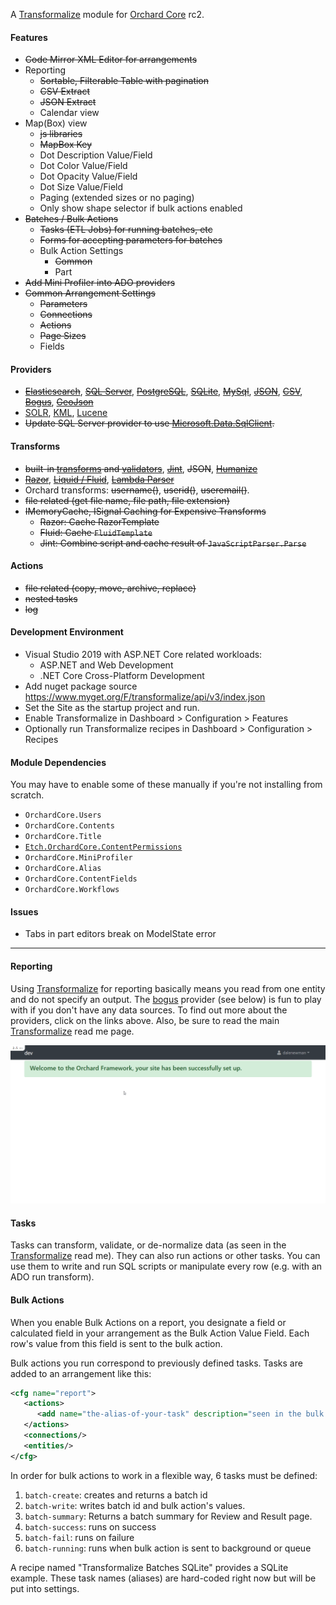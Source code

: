 A [Transformalize](https://github.com/dalenewman/Transformalize) 
module for [Orchard Core](https://github.com/OrchardCMS/OrchardCore) rc2. 

#### Features
- <strike>Code Mirror XML Editor for arrangements</strike>
- Reporting
   - <strike>Sortable, Filterable Table with pagination</strike>
   - <strike>CSV Extract</strike>
   - <strike>JSON Extract</strike>
   - Calendar view
- Map(Box) view
  - <strike>js libraries</strike>
  - <strike>MapBox Key</strike>
  - Dot Description Value/Field
  - Dot Color Value/Field
  - Dot Opacity Value/Field
  - Dot Size Value/Field
  - Paging (extended sizes or no paging)
  - Only show shape selector if bulk actions enabled
- <strike>Batches / Bulk Actions</strike>
  - <strike>Tasks (ETL Jobs) for running batches, etc</strike>
  - <strike>Forms for accepting parameters for batches</strike>
  - Bulk Action Settings
    - <strike>Common</strike>
    - Part
- <strike>Add Mini Profiler into ADO providers</strike>
- <strike>Common Arrangement Settings</strike>
  - <strike>Parameters</strike>
  - <strike>Connections</strike>
  - <strike>Actions</strike>
  - <strike>Page Sizes</strike>
  - Fields

#### Providers
- <strike>[Elasticsearch](https://github.com/dalenewman/Transformalize.Provider.Elasticsearch)</strike>, <strike>[SQL Server](https://github.com/dalenewman/Transformalize.Provider.SqlServer)</strike>, <strike>[PostgreSQL](https://github.com/dalenewman/Transformalize.Provider.PostgreSql)</strike>, <strike>[SQLite](https://github.com/dalenewman/Transformalize.Provider.SQLite)</strike>, <strike>[MySql](https://github.com/dalenewman/Transformalize.Provider.MySql)</strike>, <strike>[JSON](https://github.com/dalenewman/Transformalize.Provider.JSON)</strike>, <strike>[CSV](https://github.com/dalenewman/Transformalize.Provider.CsvHelper)</strike>, <strike>[Bogus](https://github.com/dalenewman/Transformalize.Provider.Bogus)</strike>, <strike>[GeoJson](https://github.com/dalenewman/Transformalize.Provider.GeoJson)</strike>
- [SOLR](https://github.com/dalenewman/Transformalize.Provider.SOLR), [KML](https://github.com/dalenewman/Transformalize/tree/master/Providers/Kml), [Lucene](https://github.com/dalenewman/Transformalize.Provider.Lucene)
- <strike>Update SQL Server provider to use [Microsoft.Data.SqlClient](https://www.nuget.org/packages/Microsoft.Data.SqlClient/).</strike>

#### Transforms
- <strike>built-in [transforms](https://github.com/dalenewman/Transformalize/blob/master/Containers/Autofac/Transformalize.Container.Autofac.Shared/TransformBuilder.cs) and [validators](https://github.com/dalenewman/Transformalize/blob/master/Containers/Autofac/Transformalize.Container.Autofac.Shared/ValidateBuilder.cs)</strike>, <strike>[Jint](https://github.com/dalenewman/Transformalize.Transform.Jint
)</strike>, <strike>JSON</strike>, <strike>[Humanize](https://github.com/dalenewman/Transformalize.Transform.Humanizer)</strike>
- <strike>[Razor](https://github.com/dalenewman/Transformalize.Provider.Razor)</strike>, <strike>[Liquid / Fluid](https://github.com/dalenewman/Transformalize.Transform.Fluid
)</strike>, <strike>[Lambda Parser](https://github.com/dalenewman/Transformalize.Transform.LambdaParser)</strike>
- Orchard transforms: <strike>username()</strike>, <strike>userid()</strike>, <strike>useremail()</strike>.
- <strike>file related (get file name, file path, file extension)</strike>
- <strike>IMemoryCache, ISignal Caching for Expensive Transforms</strike>
  - <strike>Razor: Cache RazorTemplate</strike>
  - <strike>Fluid: Cache `FluidTemplate`</strike>
  - <strike>Jint: Combine script and cache result of `JavaScriptParser.Parse`</strike>

#### Actions
- <strike>file related (copy, move, archive, replace)</strike>
- <strike>nested tasks</strike>
- <strike>log</strike>

#### Development Environment
- Visual Studio 2019 with ASP.NET Core related workloads:
  - ASP.NET and Web Development
  - .NET Core Cross-Platform Development
- Add nuget package source https://www.myget.org/F/transformalize/api/v3/index.json
- Set the Site as the startup project and run.
- Enable Transformalize in Dashboard > Configuration > Features
- Optionally run Transformalize recipes in Dashboard > Configuration > Recipes

#### Module Dependencies
You may have to enable some of these manually if you're not installing from scratch.
- `OrchardCore.Users`
- `OrchardCore.Contents`
- `OrchardCore.Title`
- [`Etch.OrchardCore.ContentPermissions`](https://github.com/EtchUK/Etch.OrchardCore.ContentPermissions)
- `OrchardCore.MiniProfiler`
- `OrchardCore.Alias`
- `OrchardCore.ContentFields`
- `OrchardCore.Workflows`

#### Issues
- Tabs in part editors break on ModelState error

---

#### Reporting
Using [Transformalize](https://github.com/dalenewman/Transformalize) for reporting basically means you 
read from one entity and do not specify an output.  The [bogus](https://github.com/dalenewman/Transformalize.Provider.Bogus) provider 
(see below) is fun to play with if you don't have any data sources.  To find out 
more about the providers, click on the links above.  Also, be sure to read 
the main [Transformalize](https://github.com/dalenewman/Transformalize) read me page.

![bogus report](bogus.gif)

#### Tasks
Tasks can transform, validate, or de-normalize data (as seen in the [Transformalize](https://github.com/dalenewman/Transformalize) read me).
They can also run actions or other tasks.  You can use them to write and run SQL scripts 
or manipulate every row (e.g. with an ADO run transform).

#### Bulk Actions
When you enable Bulk Actions on a report, you designate a field or calculated field 
in your arrangement as the Bulk Action Value Field.  Each row's value from 
this field is sent to the bulk action.

Bulk actions you run correspond to previously defined tasks.  Tasks are added to 
an arrangement like this:

```xml
<cfg name="report">
   <actions>
      <add name="the-alias-of-your-task" description="seen in the bulk action dropdown" />
   </actions>
   <connections/>
   <entities/>
</cfg>
```

In order for bulk actions to work in a flexible way, 6 tasks must be 
defined:

1. `batch-create`: creates and returns a batch id
2. `batch-write`: writes batch id and bulk action's values.
3. `batch-summary`: Returns a batch summary for Review and Result page.
4. `batch-success`: runs on success
5. `batch-fail`: runs on failure
6. `batch-running`: runs when bulk action is sent to background or queue

A recipe named "Transformalize Batches SQLite" provides a SQLite 
example.  These task names (aliases) are hard-coded 
right now but will be put into settings.

